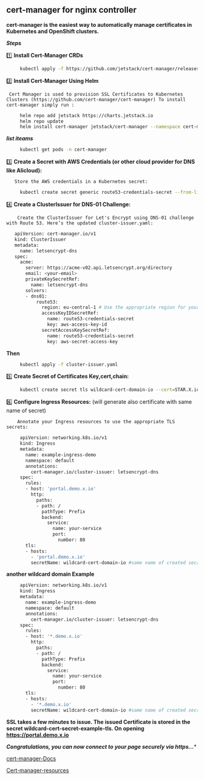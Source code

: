 ## cert-manager for nginx controller

  **cert-manager is the easiest way to automatically manage certificates in Kubernetes and OpenShift clusters.**
  
***Steps***

   1️⃣ **Install Cert-Manager CRDs**

   ```bash 
        kubectl apply -f https://github.com/jetstack/cert-manager/releases/download/v1.15.3/cert-manager.crds.yaml
   ```

   2️⃣ **Install Cert-Manager Using Helm** 
   
     Cert Manager is used to provision SSL Certificates to Kubernetes Clusters (https://github.com/cert-manager/cert-manager) To install cert-manager simply run :
     
   ```bash 
        helm repo add jetstack https://charts.jetstack.io
        helm repo update
        helm install cert-manager jetstack/cert-manager --namespace cert-manager --create-namespace --version v1.15.3
   ```

   ***list iteams*** 

   ```bash    
        kubectl get pods -n cert-manager
   ```

   3️⃣ **Create a Secret with AWS Credentials (or other cloud provider for DNS like Alicloud):**

       Store the AWS credentials in a Kubernetes secret:
   
   ```bash    
        kubectl create secret generic route53-credentials-secret --from-literal=aws-access-key-id=YOUR_ACCESS_KEY_ID --from-literal=aws-secret-access-key=YOUR_SECRET_ACCESS_KEY -n cert-manager
   ```
  
   4️⃣ **Create a ClusterIssuer for DNS-01 Challenge:**

        Create the ClusterIssuer for Let's Encrypt using DNS-01 challenge with Route 53. Here’s the updated cluster-issuer.yaml:
        
   ```bash   
      apiVersion: cert-manager.io/v1
      kind: ClusterIssuer
      metadata:
        name: letsencrypt-dns
      spec:
        acme:
          server: https://acme-v02.api.letsencrypt.org/directory
          email: <your-email>
          privateKeySecretRef:
            name: letsencrypt-dns
          solvers:
          - dns01:
              route53:
                region: eu-central-1 # Use the appropriate region for your Route 53 hosted zone
                accessKeyIDSecretRef:
                  name: route53-credentials-secret
                  key: aws-access-key-id
                secretAccessKeySecretRef:
                  name: route53-credentials-secret
                  key: aws-secret-access-key
   ```

  **Then**
  
   ```bash    
        kubectl apply -f cluster-issuer.yaml
   ```

   5️⃣ **Create Secret of Certificates Key,cert,chain:**
       
   ```bash 
        kubectl create secret tls wildcard-cert-domain-io --cert=STAR.X.io-FullChain.crt --key=STAR.X.io.key -n NameSpace_Name
   ```

   6️⃣ **Configure Ingress Resources:** (will generate also certificate with same name of secret)

        Annotate your Ingress resources to use the appropriate TLS secrets:

   ```bash   
        apiVersion: networking.k8s.io/v1
        kind: Ingress
        metadata:
          name: example-ingress-demo
          namespace: default
          annotations:
            cert-manager.io/cluster-issuer: letsencrypt-dns
        spec:
          rules:
          - host: 'portal.demo.x.io'
            http:
              paths:
              - path: /
                pathType: Prefix
                backend:
                  service:
                    name: your-service
                    port:
                      number: 80
          tls:
          - hosts:
            - 'portal.demo.x.io'
            secretName: wildcard-cert-domain-io #same name of created secret of certificates
   ```

**another wildcard domain Example**

   ```bash   
        apiVersion: networking.k8s.io/v1
        kind: Ingress
        metadata:
          name: example-ingress-demo
          namespace: default
          annotations:
            cert-manager.io/cluster-issuer: letsencrypt-dns
        spec:
          rules:
          - host: '*.demo.x.io'
            http:
              paths:
              - path: /
                pathType: Prefix
                backend:
                  service:
                    name: your-service
                    port:
                      number: 80
          tls:
          - hosts:
            - '*.demo.x.io'
            secretName: wildcard-cert-domain-io #same name of created secret of certificates
   ```
   
**SSL takes a few minutes to issue. The issued Certificate is stored in the secret wildcard-cert-secret-example-tls. On opening https://portal.demo.x.io**

***Congratulations, you can now connect to your page securely via https…****

[cert-manager-Docs](https://cert-manager.io/docs/tutorials/acme/dns-validation/)

[Cert-manager-resources](https://github.com/cert-manager/cert-manager)

